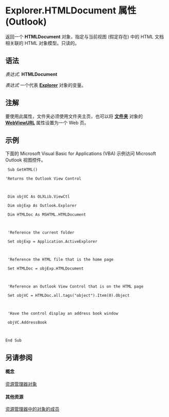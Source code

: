 
# Explorer.HTMLDocument 属性 (Outlook)

返回一个 **HTMLDocument** 对象，指定与当前视图 (假定存在) 中的 HTML 文档相关联的 HTML 对象模型。只读的。


## 语法

 _表达式_. **HTMLDocument**

 _表达式_ 一个代表 **[Explorer](026591e5-049f-503a-4166-34e6dbc225fb.md)** 对象的变量。


## 注解

要使用此属性，文件夹必须使用文件夹主页，也可以将 **[文件夹](3cf6cda8-6d70-666e-2643-9d9c5b9cacfc.md)** 对象的 **[WebViewURL](6a7630c2-5c16-f63f-a435-987c7c1251b8.md)** 属性设置为一个 Web 页。


## 示例

下面的 Microsoft Visual Basic for Applications (VBA) 示例访问 Microsoft Outlook 视图控件。


```
 Sub GetHTML() 
 
'Returns the Outlook View Control 
 
 
 
 Dim objVC As OLXLib.ViewCtl 
 
 Dim objExp As Outlook.Explorer 
 
 Dim HTMLDoc As MSHTML.HTMLDocument 
 
 
 
 'Reference the current folder 
 
 Set objExp = Application.ActiveExplorer 
 
 
 
 'Reference the HTML file that is the home page 
 
 Set HTMLDoc = objExp.HTMLDocument 
 
 
 
 'Reference an Outlook View Control that is on the HTML page 
 
 Set objVC = HTMLDoc.all.tags("object").Item(0).Object 
 
 
 
 'Have the control display an address book window 
 
 objVC.AddressBook 
 
 
 
End Sub
```


## 另请参阅


#### 概念


[资源管理器对象](026591e5-049f-503a-4166-34e6dbc225fb.md)
#### 其他资源


[资源管理器中的对象的成员](4412c507-4dcd-6005-b9c8-11824624250d.md)
